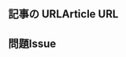 <!---
Welcome to the Office Add-ins documentation repository.

To report an issue with the Office-Add-ins documentation, please provide the article URL and describe the issue below. Alternatively, if you want to submit a pull request with your recommended documentation changes, we will review your contributions and update our documentation accordingly.

If your issue is not related to the Office Add-ins documentation, please post it to one of the following channels instead:

- To ask a question about using the Office.js API, post your question to Stack Overflow and tag it with the "office-js" tag (http://stackoverflow.com/questions/tagged/office-js).

- To report an issue with the Office.js API or platform, create the issue in the OfficeDev/office-js repository (https://github.com/OfficeDev/office-js), which members of the product team monitor for customer-reported issues.

- To submit a feature request for the Office.js API or platform, post your idea to Microsoft 365 on Q&A (https://docs.microsoft.com/answers/products/m365), or if the feature request already exists there, add your vote for it.
-->

<!--- Provide a general summary of the documentation issue in the Title above -->

## <a name="article-url"></a><span data-ttu-id="bf62c-101">記事の URL</span><span class="sxs-lookup"><span data-stu-id="bf62c-101">Article URL</span></span>
<!-- Provide the URL of the article that this documentation issue relates to -->

## <a name="issue"></a><span data-ttu-id="bf62c-102">問題</span><span class="sxs-lookup"><span data-stu-id="bf62c-102">Issue</span></span>
<!-- Provide a thorough description of the documentation issue -->
